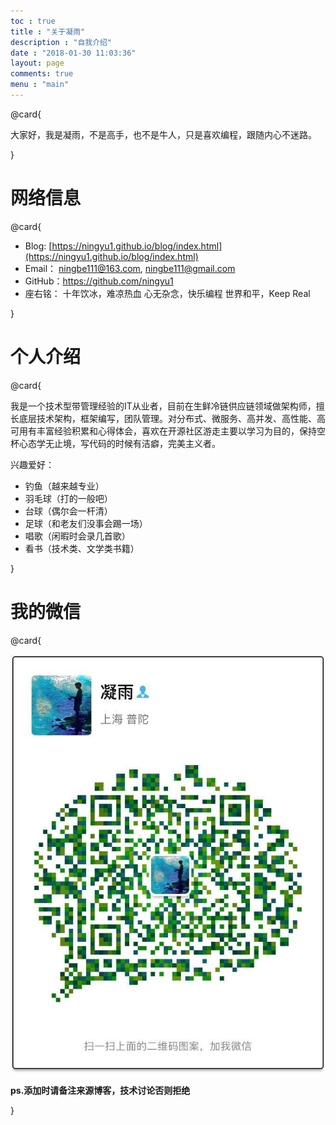 ```yaml
---
toc : true
title : "关于凝雨"
description : "自我介绍"
date : "2018-01-30 11:03:36"
layout: page 
comments: true
menu : "main"
---
```


@card{

大家好，我是凝雨，不是高手，也不是牛人，只是喜欢编程，跟随内心不迷路。

}

# 网络信息

@card{

* Blog: [https://ningyu1.github.io/blog/index.html](https://ningyu1.github.io/blog/index.html)
* Email： ningbe111@163.com, ningbe111@gmail.com
* GitHub：https://github.com/ningyu1
* 座右铭：
十年饮冰，难凉热血
心无杂念，快乐编程
世界和平，Keep Real

}

# 个人介绍

@card{

我是一个技术型带管理经验的IT从业者，目前在生鲜冷链供应链领域做架构师，擅长底层技术架构，框架编写，团队管理。对分布式、微服务、高并发、高性能、高可用有丰富经验积累和心得体会，喜欢在开源社区游走主要以学习为目的，保持空杯心态学无止境，写代码的时候有洁癖，完美主义者。


兴趣爱好：

* 钓鱼（越来越专业）
* 羽毛球（打的一般吧）
* 台球（偶尔会一杆清）
* 足球（和老友们没事会踢一场）
* 唱歌（闲暇时会录几首歌）
* 看书（技术类、文学类书籍）

}

# 我的微信

@card{

![](/img/about/wechat.jpg)

**ps.添加时请备注来源博客，技术讨论否则拒绝**

}





